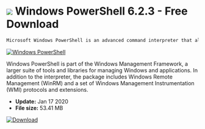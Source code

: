 # ![](https://cdn.softexe.net/static/icon/e/windows-powershell-9604.png) Windows PowerShell 6.2.3 - Free Download

```sh
Microsoft Windows PowerShell is an advanced command interpreter that allows you to control and manage the Windows environment and many Microsoft server applications in a way that is preferred not only by Linux supporters, but also a large part of administrators and advanced Windows users - from the level of great capabilities, integrated with the .NET framework , a flexible command line that also allows you to create complex scripts and applications.
```
[![Windows PowerShell](https://gallery.dpcdn.pl/imgc/Tools/2889/g_-_420x350_1.5_-_x20110524113502_00.png)](https://softexe.net/win/system/control/windows-powershell:afRd.html)

Windows PowerShell is part of the Windows Management Framework, a larger suite of tools and libraries for managing Windows and applications. In addition to the interpreter, the package includes Windows Remote Management (WinRM) and a set of Windows Management Instrumentation (WMI) protocols and extensions.


- **Update:** Jan 17 2020
- **File size:** 53.41 MB

[![Download](https://cdn.softexe.net/static/img/download.png)](https://softexe.net/win/system/control/windows-powershell:afRd.html)

